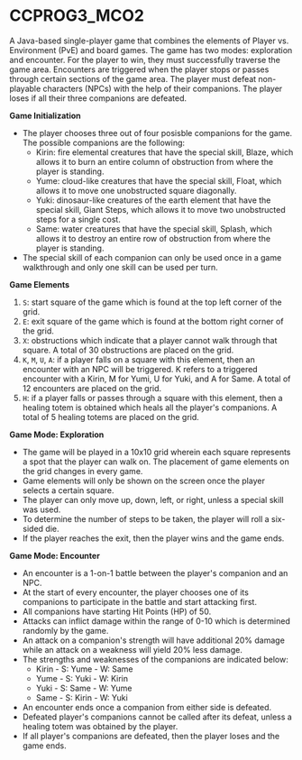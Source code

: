 # CCPROG3_MCO2

A Java-based single-player game that combines the elements of Player vs. Environment (PvE) and board games. The game has two modes: exploration and encounter. For the player to win, they must successfully traverse the game area. Encounters are triggered when the player stops or passes through certain sections of the game area. The player must defeat non-playable characters (NPCs) with the help of their companions. The player loses if all their three companions are defeated.

**Game Initialization**
- The player chooses three out of four posisble companions for the game. The possible companions are the following:
  - Kirin: fire elemental creatures that have the special skill, Blaze, which allows it to burn an entire column of obstruction from where the player is standing.
  - Yume: cloud-like creatures that have the special skill, Float, which allows it to move one unobstructed square diagonally.
  - Yuki: dinosaur-like creatures of the earth element that have the special skill, Giant Steps, which allows it to move two unobstructed steps for a single cost.
  - Same: water creatures that have the special skill, Splash, which allows it to destroy an entire row of obstruction from where the player is standing.
- The special skill of each companion can only be used once in a game walkthrough and only one skill can be used per turn.

**Game Elements**
1. `S`: start square of the game which is found at the top left corner of the grid.
2. `E`: exit square of the game which is found at the bottom right corner of the grid.
3. `X`: obstructions which indicate that a player cannot walk through that square. A total of 30 obstructions are placed on the grid.
4. `K`, `M`, `U`, `A`: if a player falls on a square with this element, then an encounter with an NPC will be triggered. K refers to a triggered encounter with a Kirin, M for Yumi, U for Yuki, and A for Same. A total of 12 encounters are placed on the grid.
5. `H`: if a player falls or passes through a square with this element, then a healing totem is obtained which heals all the player's companions. A total of 5 healing totems are placed on the grid.

**Game Mode: Exploration**
- The game will be played in a 10x10 grid wherein each square represents a spot that the player can walk on. The placement of game elements on the grid changes in every game.
- Game elements will only be shown on the screen once the player selects a certain square. 
- The player can only move up, down, left, or right, unless a special skill was used.
- To determine the number of steps to be taken, the player will roll a six-sided die.
- If the player reaches the exit, then the player wins and the game ends.

**Game Mode: Encounter**
- An encounter is a 1-on-1 battle between the player's companion and an NPC.
- At the start of every encounter, the player chooses one of its companions to participate in the battle and start attacking first.
- All companions have starting Hit Points (HP) of 50.
- Attacks can inflict damage within the range of 0-10 which is determined randomly by the game.
- An attack on a companion's strength will have additional 20% damage while an attack on a weakness will yield 20% less damage.
- The strengths and weaknesses of the companions are indicated below:
  - Kirin - S: Yume - W: Same
  - Yume - S: Yuki - W: Kirin
  - Yuki - S: Same - W: Yume
  - Same - S: Kirin - W: Yuki
- An encounter ends once a companion from either side is defeated.
- Defeated player's companions cannot be called after its defeat, unless a healing totem was obtained by the player.
- If all player's companions are defeated, then the player loses and the game ends.


